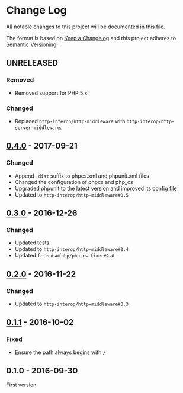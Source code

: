 # Change Log
All notable changes to this project will be documented in this file.

The format is based on [Keep a Changelog](http://keepachangelog.com/) 
and this project adheres to [Semantic Versioning](http://semver.org/).

## UNRELEASED

### Removed

* Removed support for PHP 5.x.

### Changed

* Replaced `http-interop/http-middleware` with  `http-interop/http-server-middleware`.

## [0.4.0] - 2017-09-21

### Changed

* Append `.dist` suffix to phpcs.xml and phpunit.xml files
* Changed the configuration of phpcs and php_cs
* Upgraded phpunit to the latest version and improved its config file
* Updated to `http-interop/http-middleware#0.5`

## [0.3.0] - 2016-12-26

### Changed

* Updated tests
* Updated to `http-interop/http-middleware#0.4`
* Updated `friendsofphp/php-cs-fixer#2.0`

## [0.2.0] - 2016-11-22

### Changed

* Updated to `http-interop/http-middleware#0.3`

## [0.1.1] - 2016-10-02

### Fixed

* Ensure the path always begins with `/`

## 0.1.0 - 2016-09-30

First version

[0.4.0]: https://github.com/middlewares/base-path/compare/v0.3.0...v0.4.0
[0.3.0]: https://github.com/middlewares/base-path/compare/v0.2.0...v0.3.0
[0.2.0]: https://github.com/middlewares/base-path/compare/v0.1.1...v0.2.0
[0.1.1]: https://github.com/middlewares/base-path/compare/v0.1.0...v0.1.1
